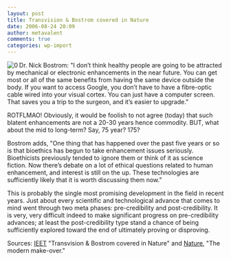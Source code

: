 ```yaml
---
layout: post
title: Transvision & Bostrom covered in Nature
date: 2006-08-24 20:09
author: metavalent
comments: true
categories: wp-import
---
```

<!--Lead Photo --><a href="http://ieet.org/index.php/IEET/more/727/"><img src="http://metavalent.info/images/ieet.logo.jpg" align="left" border="0" alt="0" /></a><!-- Commentary -->Dr. Nick Bostrom: "I don’t think healthy people are going to be attracted by mechanical or electronic enhancements in the near future. You can get most or all of the same benefits from having the same device outside the body. If you want to access Google, you don’t have to have a fibre-optic cable wired into your visual cortex. You can just have a computer screen. That saves you a trip to the surgeon, and it’s easier to upgrade." 

ROTFLMAO!  Obviously, it would be foolish to not agree (today) that such blatent enhancements are not a 20-30 years hence commodity.  BUT, what about the mid to long-term?  Say, 75 year?  175?

Bostrom adds, "One thing that has happened over the past five years or so is that bioethics has begun to take enhancement issues seriously. Bioethicists previously tended to ignore them or think of it as science fiction. Now there’s debate on a lot of ethical questions related to human enhancement, and interest is still on the up. These technologies are sufficiently likely that it is worth discussing them now."

This is probably the single most promising development in the field in recent years.  Just about every scientific and technological advance that comes to mind went through two meta phases: pre-credibility and post-credibility.  It is very, very difficult indeed to make significant progress on pre-credibility advances; at least the post-credibility type stand a chance of being sufficiently explored toward the end of ultimately proving or disproving.

Sources: <a href="http://ieet.org/index.php/IEET/more/727/">IEET</a> "Transvision &amp; Bostrom covered in Nature" and <a href="http://www.nature.com/news/2006/060821/full/060821-7.html">Nature</a>, "The modern make-over."
